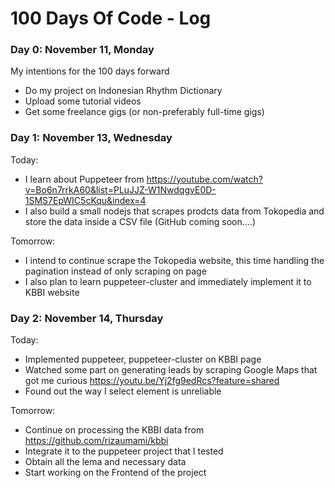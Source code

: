 # 100 Days Of Code - Log

### Day 0: November 11, Monday
My intentions for the 100 days forward
- Do my project on Indonesian Rhythm Dictionary
- Upload some tutorial videos
- Get some freelance gigs (or non-preferably full-time gigs)

### Day 1: November 13, Wednesday
Today:
- I learn about Puppeteer from https://youtube.com/watch?v=Bo6n7rrkA60&list=PLuJJZ-W1NwdqgvE0D-1SMS7EpWIC5cKqu&index=4
- I also build a small nodejs that scrapes prodcts data from Tokopedia and store the data inside a CSV file (GitHub coming soon....)

Tomorrow:
- I intend to continue scrape the Tokopedia website, this time handling the pagination instead of only scraping on page
- I also plan to learn puppeteer-cluster and immediately implement it to KBBI website

### Day 2: November 14, Thursday
Today:
- Implemented puppeteer, puppeteer-cluster on KBBI page
- Watched some part on generating leads by scraping Google Maps that got me curious https://youtu.be/Yj2fg9edRcs?feature=shared
- Found out the way I select element is unreliable

Tomorrow:
- Continue on processing the KBBI data from https://github.com/rizaumami/kbbi
- Integrate it to the puppeteer project that I tested
- Obtain all the lema and necessary data
- Start working on the Frontend of the project
